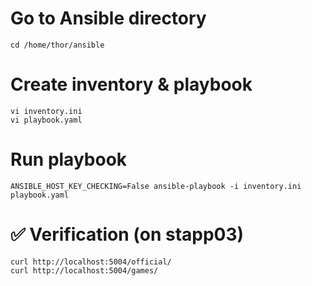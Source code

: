 # Go to Ansible directory
```
cd /home/thor/ansible
```
# Create inventory & playbook
```
vi inventory.ini
vi playbook.yaml
```
# Run playbook
```
ANSIBLE_HOST_KEY_CHECKING=False ansible-playbook -i inventory.ini playbook.yaml
```
# ✅ Verification (on stapp03)
```
curl http://localhost:5004/official/
curl http://localhost:5004/games/
```
